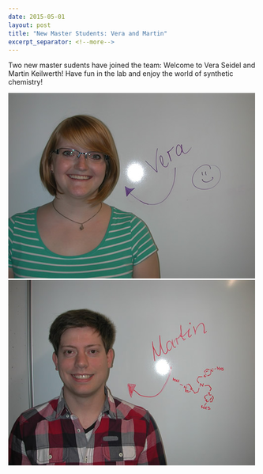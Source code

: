 ```yaml
---
date: 2015-05-01
layout: post
title: "New Master Students: Vera and Martin"
excerpt_separator: <!--more-->
---
```


Two new master sudents have joined the team: Welcome to Vera Seidel and Martin Keilwerth! 
Have fun in the lab and enjoy the world of synthetic chemistry!

![Vera](/assets/img/2017/Vera_news.jpg)
![Martin](/assets/img/2017/Martin_news.jpg)

<!--more-->
